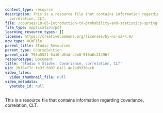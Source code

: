 ```yaml
---
content_type: resource
description: This is a resource file that contains information regarding covariance,
  correlation, CLT.
file: /courses/18-05-introduction-to-probability-and-statistics-spring-2014/2bf8ef7cfe3f500704114e7ed9330acb_MIT18_05S14_studio4_slides.pdf
file_type: application/pdf
learning_resource_types: []
license: https://creativecommons.org/licenses/by-nc-sa/4.0/
ocw_type: OCWFile
parent_title: Studio Resources
parent_type: CourseSection
parent_uid: 795a5521-0a16-d54d-c4e8-910a0c21496f
resourcetype: Document
title: 'Studio 4 Slides: Covariance, correlation, CLT'
uid: 2bf8ef7c-fe3f-5007-0411-4e7ed9330acb
video_files:
  video_thumbnail_file: null
video_metadata:
  youtube_id: null
---
```

This is a resource file that contains information regarding covariance, correlation, CLT.